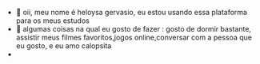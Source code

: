 - 👋 oii, meu nome é heloysa gervasio, eu estou usando essa plataforma para os meus estudos
- 👀 algumas coisas na qual eu gosto de  fazer : gosto de dormir bastante, assistir meus filmes favoritos,jogos online,conversar com a pessoa que eu gosto, e eu amo calopsita
- 
